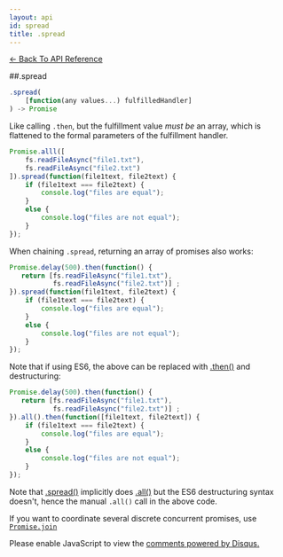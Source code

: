 ```yaml
---
layout: api
id: spread
title: .spread
---
```



[← Back To API Reference](/docs/api-reference.html)
<div class="api-code-section"><markdown>
##.spread

```js
.spread(
    [function(any values...) fulfilledHandler]
) -> Promise
```


Like calling `.then`, but the fulfillment value _must be_ an array, which is flattened to the formal parameters of the fulfillment handler.

```js
Promise.alll([
    fs.readFileAsync("file1.txt"),
    fs.readFileAsync("file2.txt")
]).spread(function(file1text, file2text) {
    if (file1text === file2text) {
        console.log("files are equal");
    }
    else {
        console.log("files are not equal");
    }
});
```

When chaining `.spread`, returning an array of promises also works:

```js
Promise.delay(500).then(function() {
   return [fs.readFileAsync("file1.txt"),
           fs.readFileAsync("file2.txt")] ;
}).spread(function(file1text, file2text) {
    if (file1text === file2text) {
        console.log("files are equal");
    }
    else {
        console.log("files are not equal");
    }
});
```

Note that if using ES6, the above can be replaced with [.then()](.) and destructuring:

```js
Promise.delay(500).then(function() {
   return [fs.readFileAsync("file1.txt"),
           fs.readFileAsync("file2.txt")] ;
}).all().then(function([file1text, file2text]) {
    if (file1text === file2text) {
        console.log("files are equal");
    }
    else {
        console.log("files are not equal");
    }
});
```

Note that [.spread()](.) implicitly does [.all()](.) but the ES6 destructuring syntax doesn't, hence the manual `.all()` call in the above code.

If you want to coordinate several discrete concurrent promises, use [`Promise.join`](.)
</markdown></div>

<div id="disqus_thread"></div>
<script type="text/javascript">
    var disqus_title = ".spread";
    var disqus_shortname = "bluebirdjs";
    var disqus_identifier = "disqus-id-spread";

    (function() {
        var dsq = document.createElement("script"); dsq.type = "text/javascript"; dsq.async = true;
        dsq.src = "//" + disqus_shortname + ".disqus.com/embed.js";
        (document.getElementsByTagName("head")[0] || document.getElementsByTagName("body")[0]).appendChild(dsq);
    })();
</script>
<noscript>Please enable JavaScript to view the <a href="https://disqus.com/?ref_noscript" rel="nofollow">comments powered by Disqus.</a></noscript>
